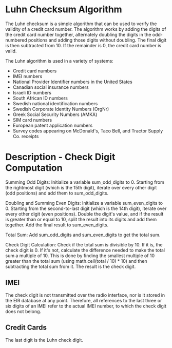 # Luhn Checksum Algorithm

The Luhn checksum is a simple algorithm that can be used to verify the validity of a credit card number. The algorithm works by adding the digits of the credit card number together, alternately doubling the digits in the odd-numbered positions and adding those digits without doubling. The final digit is then subtracted from 10. If the remainder is 0, the credit card number is valid.

The Luhn algorithm is used in a variety of systems:

- Credit card numbers
- IMEI numbers
- National Provider Identifier numbers in the United States
- Canadian social insurance numbers
- Israeli ID numbers
- South African ID numbers
- Swedish national identification numbers
- Swedish Corporate Identity Numbers (OrgNr)
- Greek Social Security Numbers (ΑΜΚΑ)
- SIM card numbers
- European patent application numbers
- Survey codes appearing on McDonald's, Taco Bell, and Tractor Supply Co. receipts

# Description - Check Digit Computation

Summing Odd Digits: Initialize a variable sum_odd_digits to 0. Starting from the rightmost digit (which is the 15th digit), iterate over every other digit (odd positions) and add them to sum_odd_digits.

Doubling and Summing Even Digits: Initialize a variable sum_even_digits to 0. Starting from the second-to-last digit (which is the 14th digit), iterate over every other digit (even positions). Double the digit's value, and if the result is greater than or equal to 10, split the result into its digits and add them together. Add the final result to sum_even_digits.

Total Sum: Add sum_odd_digits and sum_even_digits to get the total sum.

Check Digit Calculation: Check if the total sum is divisible by 10. If it is, the check digit is 0. If it's not, calculate the difference needed to make the total sum a multiple of 10. This is done by finding the smallest multiple of 10 greater than the total sum (using math.ceil(total / 10) * 10) and then subtracting the total sum from it. The result is the check digit.

## IMEI

The check digit is not transmitted over the radio interface, nor is it stored in the EIR database at any point. Therefore, all references to the last three or six digits of an IMEI refer to the actual IMEI number, to which the check digit does not belong.

## Credit Cards

The last digit is the Luhn check digit.
